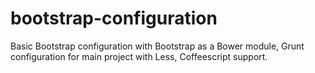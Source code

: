 bootstrap-configuration
=======================

Basic Bootstrap configuration with Bootstrap as a Bower module, Grunt configuration for main project with Less, Coffeescript support.
